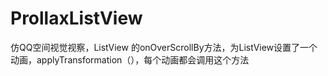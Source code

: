 # ProllaxListView
仿QQ空间视觉视察，ListView 的onOverScrollBy方法，为ListView设置了一个动画，applyTransformation（），每个动画都会调用这个方法

